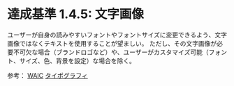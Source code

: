 # 達成基準 1.4.5: 文字画像

ユーザーが自身の読みやすいフォントやフォントサイズに変更できるよう、文字画像ではなくテキストを使用することが望ましい。
ただし、その文字画像が必要不可欠な場合（ブランドロゴなど）や、ユーザーがカスタマイズ可能（フォント、サイズ、色、背景を設定）な場合を除く。

参考：
[WAIC](https://waic.jp/translations/WCAG21/Understanding/images-of-text.html#dfn-visually-customized)
[タイポグラフィ](https://design.digital.go.jp/foundations/typography/accessibility/)